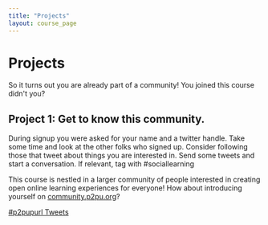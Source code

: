 ```yaml
---
title: "Projects"
layout: course_page
---
```


# Projects 

So it turns out you are already part of a community! You joined this course didn't you?

## Project 1: Get to know this community.

During signup you were asked for your name and a twitter handle. Take some time and look at the other folks who signed up. Consider following those that tweet about things you are interested in. Send some tweets and start a conversation. If relevant, tag with #sociallearning

This course is nestled in a larger community of people interested in creating open online learning experiences for everyone! How about introducing yourself on [community.p2pu.org](http://community.p2pu.org/t/please-introduce-yourself/28)?

<a class="twitter-timeline"  href="https://twitter.com/hashtag/p2pupurl"  data-widget-id="484738746420453376" data-chrome="transparent noscrollbar">#p2pupurl Tweets</a>

<script>!function(d,s,id){var js,fjs=d.getElementsByTagName(s)[0],p=/^http:/.test(d.location)?'http':'https';if(!d.getElementById(id)){js=d.createElement(s);js.id=id;js.src=p+"://platform.twitter.com/widgets.js";fjs.parentNode.insertBefore(js,fjs);}}(document,"script","twitter-wjs");</script>


